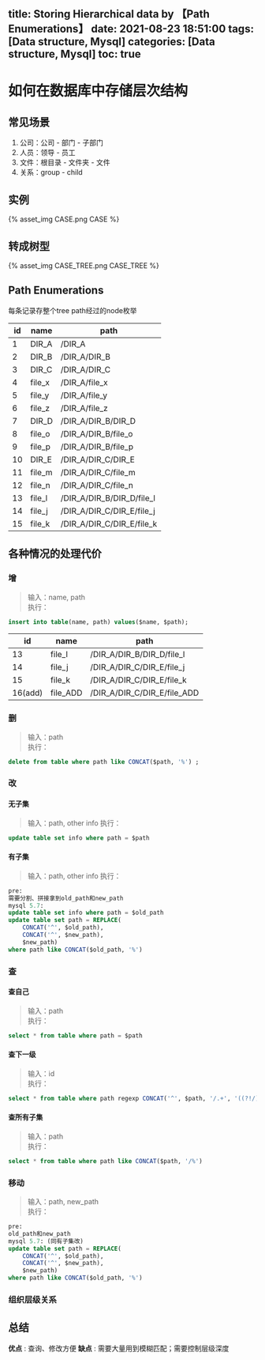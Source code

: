 title: Storing Hierarchical data by 【Path Enumerations】
date: 2021-08-23 18:51:00
tags: [Data structure, Mysql]
categories: [Data structure, Mysql]
toc: true
---
# 如何在数据库中存储层次结构

## 常见场景

1. 公司：公司 - 部门 - 子部门 
2. 人员：领导 - 员工 
3. 文件：根目录 - 文件夹 - 文件
4. 关系：group - child

## 实例

{% asset_img CASE.png CASE %}

## 转成树型

{% asset_img CASE_TREE.png CASE_TREE %}

## Path Enumerations 

每条记录存整个tree path经过的node枚举

|id    |name  |path                      |
|------|------|--------------------------|
|1     |DIR_A |/DIR_A                    |
|2     |DIR_B |/DIR_A/DIR_B              |
|3     |DIR_C |/DIR_A/DIR_C              |
|4     |file_x|/DIR_A/file_x             |
|5     |file_y|/DIR_A/file_y             |
|6     |file_z|/DIR_A/file_z             |
|7     |DIR_D |/DIR_A/DIR_B/DIR_D        |
|8     |file_o|/DIR_A/DIR_B/file_o       |
|9     |file_p|/DIR_A/DIR_B/file_p       |
|10    |DIR_E |/DIR_A/DIR_C/DIR_E        |
|11    |file_m|/DIR_A/DIR_C/file_m       |
|12    |file_n|/DIR_A/DIR_C/file_n       |
|13    |file_l|/DIR_A/DIR_B/DIR_D/file_l |
|14    |file_j|/DIR_A/DIR_C/DIR_E/file_j |
|15    |file_k|/DIR_A/DIR_C/DIR_E/file_k |

## 各种情况的处理代价

### 增
> 输入：name, path  
> 执行：
```sql
insert into table(name, path) values($name, $path);
```
|id     |name    |path|
|-------|--------|---------|
|13     |file_l  |/DIR_A/DIR_B/DIR_D/file_l  |
|14     |file_j  |/DIR_A/DIR_C/DIR_E/file_j  |
|15     |file_k  |/DIR_A/DIR_C/DIR_E/file_k  |
|16(add)|file_ADD|/DIR_A/DIR_C/DIR_E/file_ADD|

### 删
> 输入：path  
> 执行：  
```sql
delete from table where path like CONCAT($path, '%') ;
```

### 改
#### 无子集
> 输入：path, other info
> 执行：  
```sql
update table set info where path = $path
```
#### 有子集
> 输入：path, other info
> 执行：  
```sql
pre: 
需要分割、拼接拿到old_path和new_path
mysql 5.7:
update table set info where path = $old_path
update table set path = REPLACE(
    CONCAT('^', $old_path), 
    CONCAT('^', $new_path), 
    $new_path) 
where path like CONCAT($old_path, '%')
```

### 查
#### 查自己
> 输入：path  
> 执行：
```sql
select * from table where path = $path
```
#### 查下一级
> 输入：id  
> 执行：
```sql
select * from table where path regexp CONCAT('^', $path, '/.+', '((?!/).)')
```
#### 查所有子集
> 输入：path  
> 执行：
```sql
select * from table where path like CONCAT($path, '/%')
```
### 移动
> 输入：path, new_path  
> 执行：
```sql
pre: 
old_path和new_path
mysql 5.7: (同有子集改)
update table set path = REPLACE(
    CONCAT('^', $old_path), 
    CONCAT('^', $new_path), 
    $new_path) 
where path like CONCAT($old_path, '%')
```

### 组织层级关系


## 总结
**优点** : 查询、修改方便
**缺点** : 需要大量用到模糊匹配；需要控制层级深度

